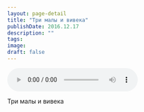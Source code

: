 ```yaml
---
layout: page-detail
title: "Три малы и вивека"
publishDate: 2016.12.17
description: ""
tags:
image:
draft: false
---
```


<audio title="2016.12.17 - Три малы и вивека.mp3" src="https://filer-api.advayta.org/v1.0/public/files/72957" controls=""></audio>

 Три малы и вивека 

  
